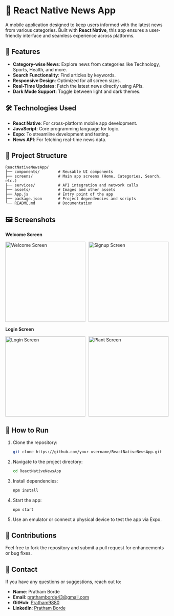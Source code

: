 # 📱 React Native News App  

A mobile application designed to keep users informed with the latest news from various categories. Built with **React Native**, this app ensures a user-friendly interface and seamless experience across platforms.  

## 🚀 **Features**  
- **Category-wise News**: Explore news from categories like Technology, Sports, Health, and more.  
- **Search Functionality**: Find articles by keywords.  
- **Responsive Design**: Optimized for all screen sizes.  
- **Real-Time Updates**: Fetch the latest news directly using APIs.  
- **Dark Mode Support**: Toggle between light and dark themes.  

## 🛠️ **Technologies Used**  
- **React Native**: For cross-platform mobile app development.  
- **JavaScript**: Core programming language for logic.  
- **Expo**: To streamline development and testing.  
- **News API**: For fetching real-time news data.  

## 📂 **Project Structure**  

```plaintext  
ReactNativeNewsApp/  
├── components/        # Reusable UI components  
├── screens/           # Main app screens (Home, Categories, Search, etc.)  
├── services/          # API integration and network calls  
├── assets/            # Images and other assets  
├── App.js             # Entry point of the app  
├── package.json       # Project dependencies and scripts  
└── README.md          # Documentation  

```  

## 🖼️ **Screenshots**  

**Welcome Screen**  
<div style="display: flex; justify-content: space-between;">
  <img src="https://github.com/user-attachments/assets/d75bdf36-47b4-41d7-8c7f-96a892100b15" alt="Welcome Screen" width="250" style="margin-right: 10px;">
  <img src="https://github.com/user-attachments/assets/aa64f200-dc27-4012-8ad5-db5da686b354" alt="Signup Screen" width="250">
</div>

**Login Screen**  
<div style="display: flex; justify-content: space-between;">
  <img src="https://github.com/user-attachments/assets/dd28e614-3a9c-403c-8c66-fe33fa969912" alt="Login Screen" width="250" style="margin-right: 10px;">
  <img src="https://github.com/user-attachments/assets/28fb1e89-f908-408c-be39-c9777ffa4f5f" alt="Plant Screen" width="250">
</div>

## 📜 **How to Run**  

1. Clone the repository:  
   ```bash  
   git clone https://github.com/your-username/ReactNativeNewsApp.git  
   ```  

2. Navigate to the project directory:  
   ```bash  
   cd ReactNativeNewsApp  
   ```  

3. Install dependencies:  
   ```bash  
   npm install  
   ```  

4. Start the app:  
   ```bash  
   npm start  
   ```  

5. Use an emulator or connect a physical device to test the app via Expo.  

## 🤝 **Contributions**  

Feel free to fork the repository and submit a pull request for enhancements or bug fixes.  

## 📧 **Contact**  

If you have any questions or suggestions, reach out to:  
- **Name**: Pratham Borde  
- **Email**: prathamborde43@gmail.com  
- **GitHub**: [Pratham9880](https://github.com/Pratham9880)  
- **LinkedIn**: [Pratham Borde](https://linkedin.com/in/pratham-borde-23a2b9254)  
```
